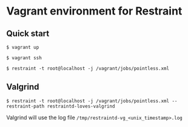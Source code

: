 # Vagrant environment for Restraint

## Quick start

```
$ vagrant up

$ vagrant ssh

$ restraint -t root@localhost -j /vagrant/jobs/pointless.xml
```

## Valgrind

```
$ restraint -t root@localhost -j /vagrant/jobs/pointless.xml --restraint-path restraintd-loves-valgrind
```

Valgrind will use the log file `/tmp/restraintd-vg_<unix_timestamp>.log`
